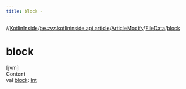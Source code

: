 ```yaml
---
title: block -
---
```

//[KotlinInside](../../../index.md)/[be.zvz.kotlininside.api.article](../../index.md)/[ArticleModify](../index.md)/[FileData](index.md)/[block](block.md)



# block  
[jvm]  
Content  
val [block](block.md): [Int](https://kotlinlang.org/api/latest/jvm/stdlib/kotlin/-int/index.html)  



